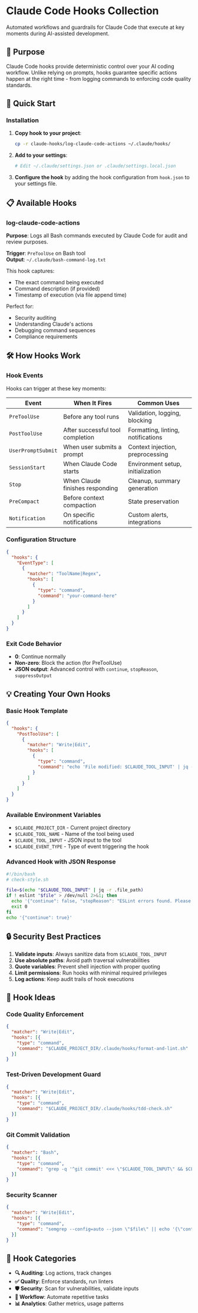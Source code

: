 # Claude Code Hooks Collection

Automated workflows and guardrails for Claude Code that execute at key moments during AI-assisted development.

## 🎯 Purpose

Claude Code hooks provide deterministic control over your AI coding workflow. Unlike relying on prompts, hooks guarantee specific actions happen at the right time - from logging commands to enforcing code quality standards.

## 🚀 Quick Start

### Installation

1. **Copy hook to your project**:
   ```bash
   cp -r claude-hooks/log-claude-code-actions ~/.claude/hooks/
   ```

2. **Add to your settings**:
   ```bash
   # Edit ~/.claude/settings.json or .claude/settings.local.json
   ```

3. **Configure the hook** by adding the hook configuration from `hook.json` to your settings file.

## 📋 Available Hooks

### log-claude-code-actions

**Purpose**: Logs all Bash commands executed by Claude Code for audit and review purposes.

**Trigger**: `PreToolUse` on Bash tool  
**Output**: `~/.claude/bash-command-log.txt`

This hook captures:
- The exact command being executed
- Command description (if provided)
- Timestamp of execution (via file append time)

Perfect for:
- Security auditing
- Understanding Claude's actions
- Debugging command sequences
- Compliance requirements

## 🛠️ How Hooks Work

### Hook Events

Hooks can trigger at these key moments:

| Event | When It Fires | Common Uses |
|-------|--------------|-------------|
| `PreToolUse` | Before any tool runs | Validation, logging, blocking |
| `PostToolUse` | After successful tool completion | Formatting, linting, notifications |
| `UserPromptSubmit` | When user submits a prompt | Context injection, preprocessing |
| `SessionStart` | When Claude Code starts | Environment setup, initialization |
| `Stop` | When Claude finishes responding | Cleanup, summary generation |
| `PreCompact` | Before context compaction | State preservation |
| `Notification` | On specific notifications | Custom alerts, integrations |

### Configuration Structure

```json
{
  "hooks": {
    "EventType": [
      {
        "matcher": "ToolName|Regex",
        "hooks": [
          {
            "type": "command",
            "command": "your-command-here"
          }
        ]
      }
    ]
  }
}
```

### Exit Code Behavior

- **0**: Continue normally
- **Non-zero**: Block the action (for PreToolUse)
- **JSON output**: Advanced control with `continue`, `stopReason`, `suppressOutput`

## 💡 Creating Your Own Hooks

### Basic Hook Template

```json
{
  "hooks": {
    "PostToolUse": [
      {
        "matcher": "Write|Edit",
        "hooks": [
          {
            "type": "command",
            "command": "echo 'File modified: $CLAUDE_TOOL_INPUT' | jq -r .file_path"
          }
        ]
      }
    ]
  }
}
```

### Available Environment Variables

- `$CLAUDE_PROJECT_DIR` - Current project directory
- `$CLAUDE_TOOL_NAME` - Name of the tool being used
- `$CLAUDE_TOOL_INPUT` - JSON input to the tool
- `$CLAUDE_EVENT_TYPE` - Type of event triggering the hook

### Advanced Hook with JSON Response

```bash
#!/bin/bash
# check-style.sh

file=$(echo "$CLAUDE_TOOL_INPUT" | jq -r .file_path)
if ! eslint "$file" > /dev/null 2>&1; then
  echo '{"continue": false, "stopReason": "ESLint errors found. Please fix before proceeding."}'
  exit 0
fi
echo '{"continue": true}'
```

## 🔒 Security Best Practices

1. **Validate inputs**: Always sanitize data from `$CLAUDE_TOOL_INPUT`
2. **Use absolute paths**: Avoid path traversal vulnerabilities
3. **Quote variables**: Prevent shell injection with proper quoting
4. **Limit permissions**: Run hooks with minimal required privileges
5. **Log actions**: Keep audit trails of hook executions

## 🎨 Hook Ideas

### Code Quality Enforcement
```json
{
  "matcher": "Write|Edit",
  "hooks": [{
    "type": "command",
    "command": "$CLAUDE_PROJECT_DIR/.claude/hooks/format-and-lint.sh"
  }]
}
```

### Test-Driven Development Guard
```json
{
  "matcher": "Write|Edit",
  "hooks": [{
    "type": "command",
    "command": "$CLAUDE_PROJECT_DIR/.claude/hooks/tdd-check.sh"
  }]
}
```

### Git Commit Validation
```json
{
  "matcher": "Bash",
  "hooks": [{
    "type": "command",
    "command": "grep -q '^git commit' <<< \"$CLAUDE_TOOL_INPUT\" && $CLAUDE_PROJECT_DIR/.claude/hooks/validate-commit.sh"
  }]
}
```

### Security Scanner
```json
{
  "matcher": "Write|Edit",
  "hooks": [{
    "type": "command",
    "command": "semgrep --config=auto --json \"$file\" || echo '{\"continue\": false, \"stopReason\": \"Security issues detected\"}'"
  }]
}
```

## 🚦 Hook Categories

- **🔍 Auditing**: Log actions, track changes
- **✅ Quality**: Enforce standards, run linters
- **🛡️ Security**: Scan for vulnerabilities, validate inputs
- **🔄 Workflow**: Automate repetitive tasks
- **📊 Analytics**: Gather metrics, usage patterns
